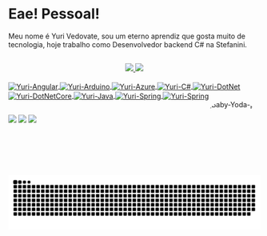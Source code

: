 # Eae! Pessoal!

Meu nome é Yuri Vedovate, sou um eterno aprendiz que gosta muito de tecnologia, hoje trabalho como Desenvolvedor backend C# na Stefanini.

##
<div align="center">
  <a href="https://github.com/YuriJesusVedovate">
  <img height="180em" src="https://github-readme-stats.vercel.app/api?username=YuriJesusVedovate&show_icons=true&theme=dracula&include_all_commits=true&count_private=true"/>
  <img height="180em" src="https://github-readme-stats.vercel.app/api/top-langs/?username=YuriJesusVedovate&layout=compact&langs_count=7&theme=dracula"/>
</div>

<div style="display: inline_block"><br>
  <img align="center" alt="Yuri-Angular" height="30" width="40" src="https://cdn.jsdelivr.net/gh/devicons/devicon/icons/angularjs/angularjs-original.svg">
  <img align="center" alt="Yuri-Arduino" height="30" width="40" src="https://cdn.jsdelivr.net/gh/devicons/devicon/icons/arduino/arduino-original-wordmark.svg">
  <img align="center" alt="Yuri-Azure" height="30" width="40" src="https://cdn.jsdelivr.net/gh/devicons/devicon/icons/azure/azure-original.svg">
  <img align="center" alt="Yuri-C#" height="30" width="40" src="https://cdn.jsdelivr.net/gh/devicons/devicon/icons/csharp/csharp-original.svg">
  <img align="center" alt="Yuri-DotNet" height="30" width="40" src="https://cdn.jsdelivr.net/gh/devicons/devicon/icons/dot-net/dot-net-original.svg">
  <img align="center" alt="Yuri-DotNetCore" height="30" width="40" src="https://cdn.jsdelivr.net/gh/devicons/devicon/icons/dotnetcore/dotnetcore-original.svg">
  <img align="center" alt="Yuri-Java" height="30" width="40" src="https://cdn.jsdelivr.net/gh/devicons/devicon/icons/java/java-original.svg">
  <img align="center" alt="Yuri-Spring" height="30" width="40" src="https://cdn.jsdelivr.net/gh/devicons/devicon/icons/spring/spring-original.svg">
  <img align="center" alt="Yuri-Spring" height="30" width="40" src="https://cdn.jsdelivr.net/gh/devicons/devicon/icons/python/python-original.svg">
  <img align="right" alt="Baby-Yoda-pic" height="150" style="border-radius:50px;" src="https://c.tenor.com/7rMJZKO5CYYAAAAC/baby-yoda-hi.gif">
</div>
  
##
  
<div> 
  
  <a href="https://www.instagram.com/yuri_vedovate/" target="_blank"><img src="https://img.shields.io/badge/-Instagram-%23E4405F?style=for-the-badge&logo=instagram&logoColor=white" target="_blank"></a>
  <a href = "mailto:yurivedovate@hotmail.com"><img src="https://img.shields.io/badge/-Gmail-%23333?style=for-the-badge&logo=gmail&logoColor=white" target="_blank"></a>
  <a href="https://www.linkedin.com/in/yuri-de-jesus-morais-vedovate-5547661a8/" target="_blank"><img src="https://img.shields.io/badge/-LinkedIn-%230077B5?style=for-the-badge&logo=linkedin&logoColor=white" target="_blank"></a> 

  ![Snake animation](https://github.com/YuriJesusVedovate/YuriJesusVedovate/blob/output/github-contribution-grid-snake.svg)
</div>


